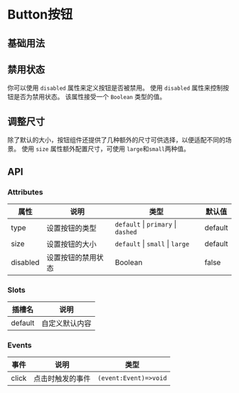 
# Button按钮

## 基础用法

<demo src="./demos/basic.vue"></demo>

## 禁用状态

你可以使用 `disabled` 属性来定义按钮是否被禁用。
使用 `disabled` 属性来控制按钮是否为禁用状态。 该属性接受一个 `Boolean` 类型的值。
<demo src="./demos/disabled.vue"></demo>

## 调整尺寸

除了默认的大小，按钮组件还提供了几种额外的尺寸可供选择，以便适配不同的场景。
使用 `size` 属性额外配置尺寸，可使用 `large`和`small`两种值。
<demo src="./demos/size.vue"></demo>

## API

### Attributes

| 属性     | 说明               | 类型                             | 默认值  |
| -------- | ------------------ | -------------------------------- | ------- |
| type     | 设置按钮的类型     | `default` \| `primary` \| `dashed` | default |
| size     | 设置按钮的大小     | `default` \| `small` \| `large`    | default |
| disabled | 设置按钮的禁用状态 | Boolean                          | false   |

### Slots

| 插槽名  | 说明             |
| ----- | ---------------- |
| default | 自定义默认内容 |

### Events

| 事件  | 说明             | 类型                  |
| ----- | ---------------- | --------------------- |
| click | 点击时触发的事件 | `(event:Event)=>void` |
